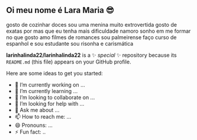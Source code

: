 ## Oi meu nome é Lara Maria 😎
gosto de cozinhar doces
sou uma menina muito extrovertida
gosto de exatas por mas que eu tenha mais dificuldade
namoro
sonho em me formar no que gosto
amo filmes de romances 
sou palmeirense
faço curso de espanhol e sou estudante
sou risonha e carismática


**larinhalinda22/larinhalinda22** is a ✨ _special_ ✨ repository because its `README.md` (this file) appears on your GitHub profile.

Here are some ideas to get you started:

- 🔭 I’m currently working on ...
- 🌱 I’m currently learning ...
- 👯 I’m looking to collaborate on ...
- 🤔 I’m looking for help with ...
- 💬 Ask me about ...
- 📫 How to reach me: ...
- 😄 Pronouns: ...
- ⚡ Fun fact: ..

